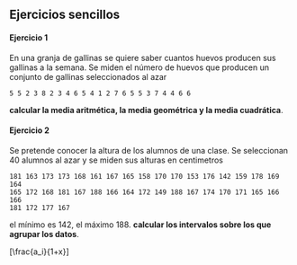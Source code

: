 ## Ejercicios sencillos

#### Ejercicio 1
En una granja de gallinas se quiere saber cuantos huevos producen sus gallinas a la semana. Se miden el número de huevos que producen un conjunto de gallinas seleccionados al azar

```
5 5 2 3 8 2 3 4 6 5 4 1 2 7 6 5 5 3 7 4 4 6 6
```
**calcular la media aritmética, la media geométrica y la media cuadrática**.
#### Ejercicio 2
Se pretende conocer la altura de los alumnos de una clase. Se seleccionan 40 alumnos al azar y se miden sus alturas en centimetros

```
181 163 173 173 168 161 167 165 158 170 170 153 176 142 159 178 169 164
165 172 168 181 167 188 166 164 172 149 188 167 174 170 171 165 166 166
181 172 177 167
```

el mínimo es 142, el máximo 188. **calcular los intervalos sobre los que agrupar los datos**.

\[\\frac{a_i}{1+x}\]

<!--
id: ejercicios_estadistica_20190925
tags: estadistica, clases, ejercicios
title: Ejercicios sencillos 20190925
date: 24/09/2019
-->


<!---
<div v-katex="'\\frac{a_i}{1+x}'"></div>
<div v-katex:display="'\\frac{a_i}{1+x}'"></div>
<div v-katex:display="
'\\frac{a_i}{1+x} + \\frac{\\int^2_1 f(x)}{y}'
"></div>
-->

<!--
147
154
161
168
175
182
189
-->

